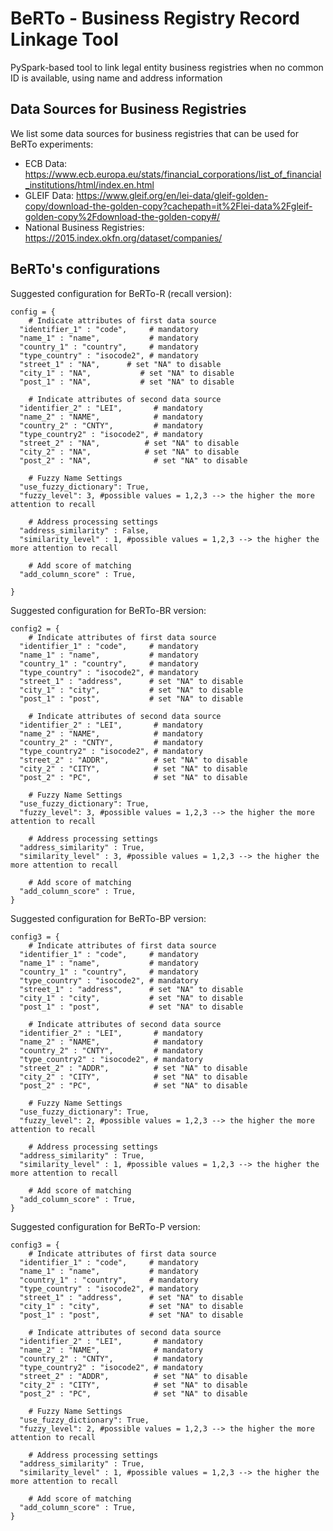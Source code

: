# BeRTo - Business Registry Record Linkage Tool

 PySpark-based tool to link legal entity business registries when no common ID is available, using name and address information


## Data Sources for Business Registries
We list some data sources for business registries that can be used for BeRTo experiments:
- ECB Data: https://www.ecb.europa.eu/stats/financial_corporations/list_of_financial_institutions/html/index.en.html
- GLEIF Data: https://www.gleif.org/en/lei-data/gleif-golden-copy/download-the-golden-copy?cachepath=it%2Flei-data%2Fgleif-golden-copy%2Fdownload-the-golden-copy#/
- National Business Registries: https://2015.index.okfn.org/dataset/companies/

## BeRTo's configurations

Suggested configuration for BeRTo-R (recall version):
```
config = {
    # Indicate attributes of first data source
  "identifier_1" : "code",     # mandatory
  "name_1" : "name",           # mandatory
  "country_1" : "country",     # mandatory
  "type_country" : "isocode2", # mandatory
  "street_1" : "NA",      # set "NA" to disable
  "city_1" : "NA",           # set "NA" to disable
  "post_1" : "NA",           # set "NA" to disable
    
    # Indicate attributes of second data source
  "identifier_2" : "LEI",       # mandatory
  "name_2" : "NAME",            # mandatory
  "country_2" : "CNTY",         # mandatory
  "type_country2" : "isocode2", # mandatory
  "street_2" : "NA",          # set "NA" to disable
  "city_2" : "NA",            # set "NA" to disable
  "post_2" : "NA",              # set "NA" to disable

    # Fuzzy Name Settings 
  "use_fuzzy_dictionary": True,
  "fuzzy_level": 3, #possible values = 1,2,3 --> the higher the more attention to recall

    # Address processing settings
  "address_similarity" : False,
  "similarity_level" : 1, #possible values = 1,2,3 --> the higher the more attention to recall
    
    # Add score of matching
  "add_column_score" : True,

}
```

Suggested configuration for BeRTo-BR version:
```
config2 = {
    # Indicate attributes of first data source
  "identifier_1" : "code",     # mandatory
  "name_1" : "name",           # mandatory
  "country_1" : "country",     # mandatory
  "type_country" : "isocode2", # mandatory
  "street_1" : "address",      # set "NA" to disable
  "city_1" : "city",           # set "NA" to disable
  "post_1" : "post",           # set "NA" to disable
    
    # Indicate attributes of second data source
  "identifier_2" : "LEI",       # mandatory
  "name_2" : "NAME",            # mandatory
  "country_2" : "CNTY",         # mandatory
  "type_country2" : "isocode2", # mandatory
  "street_2" : "ADDR",          # set "NA" to disable
  "city_2" : "CITY",            # set "NA" to disable
  "post_2" : "PC",              # set "NA" to disable

    # Fuzzy Name Settings 
  "use_fuzzy_dictionary": True,
  "fuzzy_level": 3, #possible values = 1,2,3 --> the higher the more attention to recall

    # Address processing settings
  "address_similarity" : True,
  "similarity_level" : 3, #possible values = 1,2,3 --> the higher the more attention to recall
    
    # Add score of matching
  "add_column_score" : True,
}
```

Suggested configuration for BeRTo-BP version:
```
config3 = {
    # Indicate attributes of first data source
  "identifier_1" : "code",     # mandatory
  "name_1" : "name",           # mandatory
  "country_1" : "country",     # mandatory
  "type_country" : "isocode2", # mandatory
  "street_1" : "address",      # set "NA" to disable
  "city_1" : "city",           # set "NA" to disable
  "post_1" : "post",           # set "NA" to disable
    
    # Indicate attributes of second data source
  "identifier_2" : "LEI",       # mandatory
  "name_2" : "NAME",            # mandatory
  "country_2" : "CNTY",         # mandatory
  "type_country2" : "isocode2", # mandatory
  "street_2" : "ADDR",          # set "NA" to disable
  "city_2" : "CITY",            # set "NA" to disable
  "post_2" : "PC",              # set "NA" to disable

    # Fuzzy Name Settings 
  "use_fuzzy_dictionary": True,
  "fuzzy_level": 2, #possible values = 1,2,3 --> the higher the more attention to recall

    # Address processing settings
  "address_similarity" : True,
  "similarity_level" : 1, #possible values = 1,2,3 --> the higher the more attention to recall
    
    # Add score of matching
  "add_column_score" : True,
}
```

Suggested configuration for BeRTo-P version:
```
config3 = {
    # Indicate attributes of first data source
  "identifier_1" : "code",     # mandatory
  "name_1" : "name",           # mandatory
  "country_1" : "country",     # mandatory
  "type_country" : "isocode2", # mandatory
  "street_1" : "address",      # set "NA" to disable
  "city_1" : "city",           # set "NA" to disable
  "post_1" : "post",           # set "NA" to disable
    
    # Indicate attributes of second data source
  "identifier_2" : "LEI",       # mandatory
  "name_2" : "NAME",            # mandatory
  "country_2" : "CNTY",         # mandatory
  "type_country2" : "isocode2", # mandatory
  "street_2" : "ADDR",          # set "NA" to disable
  "city_2" : "CITY",            # set "NA" to disable
  "post_2" : "PC",              # set "NA" to disable

    # Fuzzy Name Settings 
  "use_fuzzy_dictionary": True,
  "fuzzy_level": 2, #possible values = 1,2,3 --> the higher the more attention to recall

    # Address processing settings
  "address_similarity" : True,
  "similarity_level" : 1, #possible values = 1,2,3 --> the higher the more attention to recall
    
    # Add score of matching
  "add_column_score" : True,
}
```

